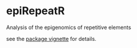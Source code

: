 # epiRepeatR
Analysis of the epigenomics of repetitive elements

see the [package vignette](vignettes/epiRepeatR.Rmd) for details.
